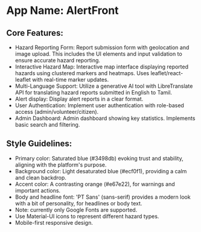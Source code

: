 # **App Name**: AlertFront

## Core Features:

- Hazard Reporting Form: Report submission form with geolocation and image upload. This includes the UI elements and input validation to ensure accurate hazard reporting.
- Interactive Hazard Map: Interactive map interface displaying reported hazards using clustered markers and heatmaps. Uses leaflet/react-leaflet with real-time marker updates.
- Multi-Language Support: Utilize a generative AI tool with LibreTranslate API for translating hazard reports submitted in English to Tamil.
- Alert display: Display alert reports in a clear format.
- User Authentication: Implement user authentication with role-based access (admin/volunteer/citizen).
- Admin Dashboard: Admin dashboard showing key statistics. Implements basic search and filtering.

## Style Guidelines:

- Primary color: Saturated blue (#3498db) evoking trust and stability, aligning with the platform's purpose.
- Background color: Light desaturated blue (#ecf0f1), providing a calm and clean backdrop.
- Accent color: A contrasting orange (#e67e22), for warnings and important actions.
- Body and headline font: 'PT Sans' (sans-serif) provides a modern look with a bit of personality, for headlines or body text.
- Note: currently only Google Fonts are supported.
- Use Material-UI icons to represent different hazard types.
- Mobile-first responsive design.